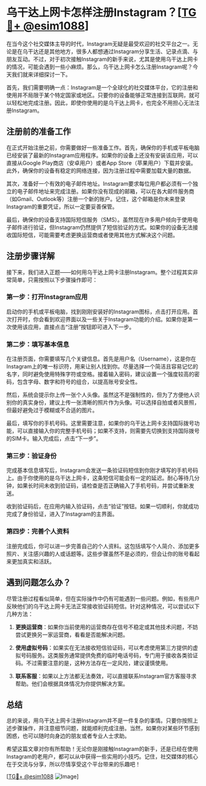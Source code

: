 # 乌干达上网卡怎样注册Instagram？[[TG💪+ @esim1088](https://t.me/s/esim1088)]

在当今这个社交媒体主导的时代，Instagram无疑是最受欢迎的社交平台之一。无论是在乌干达还是其他地方，很多人都想通过Instagram分享生活、记录点滴、与朋友互动。不过，对于初次接触Instagram的新手来说，尤其是使用乌干达上网卡的情况，可能会遇到一些小麻烦。那么，乌干达上网卡怎么注册Instagram呢？今天我们就来详细探讨一下。

首先，我们需要明确一点：Instagram是一个全球化的社交媒体平台，它的注册和使用并不局限于某个特定国家或地区。只要你的设备能够正常连接到互联网，就可以轻松地完成注册。因此，即使你使用的是乌干达上网卡，也完全不用担心无法注册Instagram。

## 注册前的准备工作

在正式开始注册之前，你需要做好一些准备工作。首先，确保你的手机或平板电脑已经安装了最新的Instagram应用程序。如果你的设备上还没有安装该应用，可以直接从Google Play商店（安卓用户）或者App Store（苹果用户）下载并安装。此外，确保你的设备有稳定的网络连接，因为注册过程中需要加载大量的数据。

其次，准备好一个有效的电子邮件地址。Instagram要求每位用户都必须有一个独立的电子邮件地址来完成注册。如果你没有现成的邮箱，可以在各大邮件服务商（如Gmail、Outlook等）注册一个新的账户。记住，这个邮箱是你未来登录Instagram的重要凭证，所以一定要妥善保管。

最后，确保你的设备支持国际短信服务（SMS）。虽然现在许多用户倾向于使用电子邮件进行验证，但Instagram仍然提供了短信验证的方式。如果你的设备无法接收国际短信，可能需要考虑更换运营商或者使用其他方式解决这个问题。

## 注册步骤详解

接下来，我们进入正题——如何用乌干达上网卡注册Instagram。整个过程其实非常简单，只需按照以下步骤操作即可：

### 第一步：打开Instagram应用

启动你的手机或平板电脑，找到刚刚安装好的Instagram图标，点击打开应用。首次打开时，你会看到欢迎界面以及一些关于Instagram功能的介绍。如果你是第一次使用该应用，直接点击“注册”按钮即可进入下一步。

### 第二步：填写基本信息

在注册页面，你需要填写几个关键信息。首先是用户名（Username），这是你在Instagram上的唯一标识符，用来让别人找到你。尽量选择一个简洁且容易记忆的名字，同时避免使用特殊字符或空格。接着输入密码，建议设置一个强度较高的密码，包含字母、数字和符号的组合，以提高账号安全性。

然后，系统会提示你上传一张个人头像。虽然这不是强制性的，但为了方便他人识别你的真实身份，建议上传一张清晰的照片作为头像。可以选择自拍或者风景照，但最好避免过于模糊或不合适的图片。

最后，填写你的手机号码。这里需要注意，如果你的乌干达上网卡支持国际拨号功能，可以直接输入你的完整手机号码；如果不支持，则需要先切换到支持国际拨号的SIM卡。输入完成后，点击“下一步”。

### 第三步：验证身份

完成基本信息填写后，Instagram会发送一条验证码短信到你刚才填写的手机号码上。由于你使用的是乌干达上网卡，这条短信可能会有一定的延迟。耐心等待几分钟，如果长时间未收到验证码，请检查是否正确输入了手机号码，并尝试重新发送。

收到验证码后，在应用内输入验证码，点击“验证”按钮。如果一切顺利，你就成功完成了身份验证，进入了Instagram的主界面。

### 第四步：完善个人资料

注册完成后，你可以进一步完善自己的个人资料。这包括填写个人简介、添加更多照片、关注感兴趣的人或话题等。这些步骤虽然不是必须的，但会让你的账号看起来更加真实和活跃。

## 遇到问题怎么办？

尽管注册过程看似简单，但在实际操作中仍有可能遇到一些问题。例如，有些用户反映他们的乌干达上网卡无法正常接收验证码短信。针对这种情况，可以尝试以下几种方法：

1. **更换运营商**：如果你当前使用的运营商存在信号不稳定或其他技术问题，不妨尝试更换另一家运营商，看看是否能解决问题。
   
2. **使用虚拟号码**：如果实在无法接收短信验证码，可以考虑使用第三方提供的虚拟号码服务。这类服务通常提供免费的临时电话号码，专门用于接收各类验证码。不过需要注意的是，这种方法存在一定风险，建议谨慎使用。

3. **联系客服**：如果以上方法都无法奏效，可以直接联系Instagram官方客服寻求帮助。他们会根据具体情况为你提供解决方案。

## 总结

总的来说，用乌干达上网卡注册Instagram并不是一件复杂的事情。只要你按照上述步骤操作，并注意细节问题，就能顺利完成注册。当然，如果你对某些环节感到困惑，也可以随时向身边的朋友或者专业人士求助。

希望这篇文章对你有所帮助！无论你是刚接触Instagram的新手，还是已经在使用Instagram的老用户，都可以从中获得一些实用的小技巧。记住，社交媒体的核心在于交流与分享，所以尽情享受这个平台带来的乐趣吧！

[[TG💪+ @esim1088](https://t.me/s/esim1088) ![Image](https://i.postimg.cc/4NQfJmqS/Snipaste-2025-05-13-00-14-12.png)]